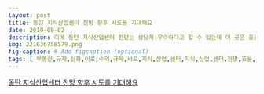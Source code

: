 ```yaml
---
layout: post
title: 동탄 지식산업센터 전망 향후 시도를 기대해요
date: 2019-09-02
description: 이에 동탄 지식산업센터 전망는 상당히 우수하다고 할 수 있는데 이 곳은 효율적일 뿐만 아니라 삶의 질을 높여주는 구조로 수요가 높기때문입니다 특히나 임직원들의 복지를 고려하여 공원등 여가생활을 즐길 
img: 221636758579.png
fig-caption: # Add figcaption (optional)
tags: [ 부동산,규제,심화,이로,수익,규제,바로,지식,산업,센터,지식,산업,센터,전망,효율,구조,수요,때문,직원,복지,고려,공원,여가,생활,요소,구성,도로,교통,환경,기업,활동,인프라,기업,이전,수요,고속도로,인접,철도,조건,가지,도시,이동,단것,장점,이로,부분,차지,물류,또한,절감,물류,부분,차지,부분,만큼,절감,기업,수익,기여,부분,사실,최근,도심,임대료,상승,수도권,외곽,이전,기업,지식,산업,센터,대부분,수도권,외곽,경기,위치,경우,또한,주거,업무,쇼핑,복합,산업,센터,역할,중심,상업시설,배후,수요,또한,장점,세금,혜택,장점,따라서,오피스텔,원룸,최근,형태,선호,경우,지식,산업,센터,제조업,정보통,산업,벤처기업,사업,운영,시설,의미,과거,제조업,중심,현재,지식,기반,정보통,산업,중심,연구개발,중심,기업,주로,예상,트랜드,형태,외관,오피스텔,차이,보이지,부적,차이,가지,일반,오피스텔,경우,상업,지역,위치,사용,가능,면적,소형,찾기,기도,임대료,관리,특징,이기,극히,선호,준공,지역,위치,경우,임대료,관리,장점,주차,편의,시설,이용,세제,혜택,이점,재산세,법인세,혜택,창업,자의,경우,소득세,취득세,재산세,혜택,제공,부동산,규제,심화,시점,리트,전망 ]
---
```

[동탄 지식산업센터 전망 향후 시도를 기대해요](https://blog.naver.com/doori624?Redirect=Log&logNo=221636758579)